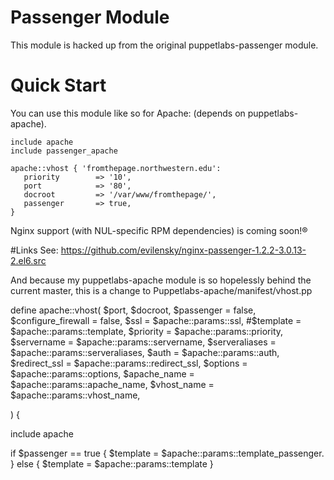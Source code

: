# Passenger Module

This module is hacked up from the original puppetlabs-passenger module.

# Quick Start

You can use this module like so for Apache: (depends on puppetlabs-apache).

    include apache
    include passenger_apache
    
    apache::vhost { 'fromthepage.northwestern.edu':
       priority        => '10',
       port            => '80',
       docroot         => '/var/www/fromthepage/',
       passenger       => true,
    }

Nginx support (with NUL-specific RPM dependencies) is coming soon!®

#Links
See: https://github.com/evilensky/nginx-passenger-1.2.2-3.0.13-2.el6.src

And because my puppetlabs-apache module is so hopelessly behind the current master, this is a change to Puppetlabs-apache/manifest/vhost.pp

  define apache::vhost(
    $port,
    $docroot,
    $passenger          = false,
    $configure_firewall = false,
    $ssl                = $apache::params::ssl,
    #$template           = $apache::params::template,
    $priority           = $apache::params::priority,
    $servername         = $apache::params::servername,
    $serveraliases      = $apache::params::serveraliases,
    $auth               = $apache::params::auth,
    $redirect_ssl       = $apache::params::redirect_ssl,
    $options            = $apache::params::options,
    $apache_name        = $apache::params::apache_name,
    $vhost_name         = $apache::params::vhost_name,

  ) {

  include apache

  if $passenger == true {
    $template = $apache::params::template_passenger.
  } else {
    $template = $apache::params::template
  }